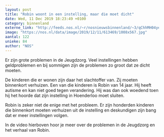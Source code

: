 ```yaml
---
layout: post
title: "Robin woont in een instelling, maar die moet dicht"
date: Wed, 11 Dec 2019 18:23:49 +0100
category: binnenland
externe_link: "http://feeds.nos.nl/~r/nosnieuwsbinnenland/~3/qChhMH04yeA/2314315"
image: "https://nos.nl/data/image/2019/12/11/613469/1008x567.jpg"
aantal: 122
unieke: 84
author: "NOS"
---
```


<p>Er zijn grote problemen in de Jeugdzorg. Veel instellingen hebben geldproblemen en bij sommigen zijn de problemen zo groot dat ze dicht moeten.</p>
<p>De kinderen die er wonen zijn daar het slachtoffer van. Zij moeten binnenkort verhuizen. Een van die kinderen is Robin van 14 jaar. Hij heeft autisme en kan niet goed tegen verandering. Hij was dan ook woedend toen hij het hoorde dat zijn instelling in Hoenderloo moet sluiten.</p>
<p>Robin is zeker niet de enige met het probleem. Er zijn honderden kinderen die binnenkort moeten verhuizen uit de instelling en deskundigen zijn bang dat er meer instellingen volgen.</p>
<p>In de video hierboven hoor je meer over de problemen in de Jeugdzorg en het verhaal van Robin.</p><img src="http://feeds.feedburner.com/~r/nosnieuwsbinnenland/~4/qChhMH04yeA" height="1" width="1" alt=""/>
